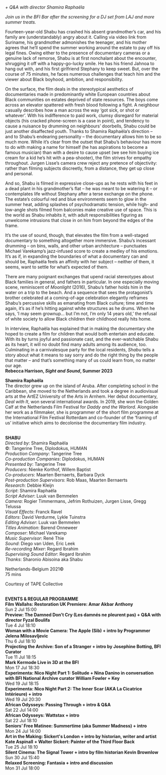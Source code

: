 
_+ Q&A with director Shamira Raphaëla_

_Join us in the BFI Bar after the screening for a DJ set from LAJ and  more summer treats._

Fourteen-year-old Shabu has crashed his absent grandmother’s car, and his family are (understandably) angry about it. Calling via video link from Suriname, his grandmother admonishes the teenager, and his mother agrees that he’ll spend the summer working around the estate to pay off his legal fines. Owing either to the presence of documentary cameras or a genuine lack of remorse, Shabu is at first nonchalant about the encounter, shrugging it off with a happy-go-lucky smile. He has his friend Jahnoa to hang out with, and his first girlfriend Stephany to keep sweet. But, over the course of 75 minutes, he faces numerous challenges that teach him and the viewer about Black boyhood, ambition, and responsibility.

On the surface, the film deals in the stereotypical aesthetics of documentaries made in predominantly white European countries about Black communities on estates deprived of state resources. The boys come across an elevator spattered with fresh blood following a fight. A neighbour casually describes how a man across the way ‘got sick, or shot or whatever’. With his indifference to paid work, clumsy disregard for material objects (his cracked phone-screen is a case in point), and tendency to cause a nuisance by drumming on neighbours’ doorbells, Shabu could be just another disaffected youth. Thanks to Shamira Raphaëla’s direction – and to Shabu’s endearing personality – the documentary allows him to be so much more. While it’s clear from the outset that Shabu’s behaviour has more to do with making a name for himself (he has aspirations to become a famous musician) than with a desire to cause upset (we see him buying ice cream for a kid he’s hit with a pea-shooter), the film strives for empathy throughout. Jurgen Lisse’s camera crew reject any pretence of objectivity: rather than filming subjects discreetly, from a distance, they get up close and personal.

And so, Shabu is filmed in expressive close-ups as he rests with his feet in a dead plant in his grandmother’s flat – he was meant to be watering it – or contemplates life without Stephany after a terse exchange on the phone. The estate’s colourful red and blue environments seem to glow in the summer heat, adding splashes of psychodramatic tension, while high- and low-angle shots filmed from balconies make creative use of space. This is the world as Shabu inhabits it, with adult responsibilities figuring as unwelcome intrusions that close in on him from beyond the edges of the frame.

It’s the use of sound, though, that elevates the film from a well-staged documentary to something altogether more immersive. Shabu’s incessant drumming – on bins, walls, and other urban architecture – punctuates Michael Varekamp’s jazz-infused score to create a medley of his emotions. It’s as if, in expanding the boundaries of what a documentary can and should be, Raphaëla feels an affinity with her subject – neither of them, it seems, want to settle for what’s expected of them.

There are many poignant exchanges that upend racial stereotypes about Black families in general, and fathers in particular. In one especially moving scene, reminiscent of _Moonlight_ (2016), Shabu’s father holds him in the water on a trip to the beach. And a sequence that sees the protagonist’s brother celebrated at a coming-of-age celebration elegantly reframes Shabu’s percussive skills as emanating from Black culture; time and time again, it’s as if he’s hitting against white structures as he drums. When he says, ‘I may seem grownup… but I’m not, I’m only 14 years old,’ the refusal of white society to allow Black children their childhood really hits home.

In interview, Raphaëla has explained that in making the documentary she hoped to create a film for children that would both entertain and educate.  
With its by turns joyful and passionate cast, and the ever-watchable Shabu as its heart, it will no doubt find many adults among its audience, too. Culminating in a carnivalesque party for the local residents, _Shabu_ tells a story about what it means to say sorry and do the right thing by the people that matter – and that’s something many of us could learn from, no matter our age.  
**Rebecca Harrison, _Sight and Sound_, Summer 2023**

**Shamira Raphaëla**  
The director grew up on the island of Aruba. After completing school in the Caribbean, she moved to the Netherlands and took a degree in audiovisual arts at the ArtEZ University of the Arts in Arnhem. Her debut documentary, _Deal with It_, won several international awards. In 2019, she won the Golden Calf at the Netherlands Film Festival for _Daddy and the Warlord_. Alongside her work as a filmmaker, she is programmer of the short film programme at the International Film Festival Rotterdam and co-founder of the ‘framing of us’ initiative which aims to decolonise the documentary film industry.
<br><br>

**SHABU**  
_Directed by_: Shamira Raphaëla  
©: Tangerine Tree, Diplodokus, HUMAN  
_Production Company_: Tangerine Tree  
_Co-production Companies_: Diplodokus, HUMAN  
_Presented by_: Tangerine Tree  
_Producers_: Nienke Korthof, Willem Baptist  
_Co-producers_: Maarten Bernaerts, Barbara Dyck  
_Post-production Supervisors_: Rob Maas,  Maarten Bernaerts  
_Research_: Debbie Kleijn  
_Script_: Shamira Raphaëla  
_Script Adviser_: Luuk van Bemmelen  
_Camera_: Rogier Timmermans, Jefrim Rothuizen, Jurgen Lisse, Gregg Telussa  
_Visual Effects_: Franck Ravel  
_Editors_: David Verdurme, Lykle Tuinstra  
_Editing Adviser_: Luuk van Bemmelen  
_Titles Animation_: Barend Onneweer  
_Composer_: Michael Varekamp  
_Music Supervisor_: René Thie  
_Sound_: Diego van Uden, Eric Leek  
_Re-recording Mixer_: Regard Ibrahim  
_Supervising Sound Editor_: Regard Ibrahim  
_Thanks_: Sharonio Abisoina aka Shabu

Netherlands-Belgium 2021©  
75 mins

Courtesy of TAPE Collective
<br><br>

**EVENTS &  REGULAR PROGRAMME**<br>
**Film Wallahs: Restoration UK Premiere:  Amar Akbar Anthony**<br>
Sun 2 Jul 15:00<br>
**Preview: The Damned Don’t Cry (Les damnés ne pleurent pas) + Q&A with director Fyzal Boulifa**<br>
Tue 4 Jul 18:10<br>
**Woman with a Movie Camera: The Apple (Sib)  + intro by Programmer Jelena Milosavljevic**<br>
Thu 6 Jul 18:10<br>
**Projecting the Archive: Son of a Stranger  + intro by Josephine Botting, BFI Curator**<br>
Tue 11 Jul 18:15<br>
**Mark Kermode Live in 3D at the BFI**<br>
Mon 17 Jul 18:30<br>
**Experimenta: Nico Night Part 1: Solitude +  Nina Danino in conversation with BFI National Archive curator William Fowler + Key**<br>
Wed 19 Jul 18:15<br>
**Experimenta: Nico Night Part 2: The Inner Scar (AKA La Cicatrice Intérieure) + intro**<br>
Wed 19 Jul 20:30<br>
**African Odysseys: Passing Through  + intro & Q&A**<br>
Sat 22 Jul 14:00<br>
**African Odysseys: Wattstax + intro**<br>
Sat 22 Jul 18:10<br>
**Seniors’ Free Matinee: Summertime  (aka Summer Madness) + intro**<br>
Mon 24 Jul 14:00<br>
**Art in the Making: Sickert's London + intro by historian, writer and artist** **Kate Aspinall** **+ Walter Sickert: Painter of the Third Floor Back**<br>
Tue 25 Jul 18:10<br>
**Silent Cinema: The Signal Tower  + intro by film historian Kevin Brownlow**<br>
Sun 30 Jul 15:40<br>
**Relaxed Screening:  Fantasia + intro and discussion**<br>
Mon 31 Jul 18:00<br>
<br>
<!--stackedit_data:
eyJoaXN0b3J5IjpbLTExNjcwMDkwOTJdfQ==
-->